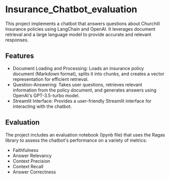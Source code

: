 # Insurance_Chatbot_evaluation

This project implements a chatbot that answers questions about Churchill Insurance policies using LangChain and OpenAI. It leverages document retrieval and a large language model to provide accurate and relevant responses.

## Features
* Document Loading and Processing: Loads an insurance policy document (Markdown format), splits it into chunks, and creates a vector representation for efficient retrieval.
* Question-Answering: Takes user questions, retrieves relevant information from the policy document, and generates answers using OpenAI's GPT-3.5-turbo model.
* Streamlit Interface: Provides a user-friendly Streamlit interface for interacting with the chatbot.

## Evaluation
The project includes an evaluation notebook (Ipynb file) that uses the Ragas library to assess the chatbot's performance on a variety of metrics:
* Faithfulness
* Answer Relevancy
* Context Precision
* Context Recall
* Answer Correctness
